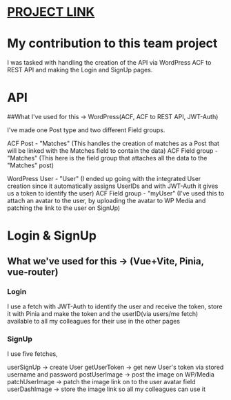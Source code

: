 # [PROJECT LINK](https://geogaming.netlify.app/)

# My contribution to this team project

I was tasked with handling the creation of the API via WordPress ACF to REST API and making the Login and SignUp pages.

# API
##What I've used for this -> WordPress(ACF, ACF to REST API, JWT-Auth)

I've made one Post type and two different Field groups.

ACF Post - "Matches" (This handles the creation of matches as a Post that will be linked with the Matches field to contain the data)
ACF Field group - "Matches" (This here is the field group that attaches all the data to the "Matches" post)

WordPress User - "User" (I ended up going with the integrated User creation since it automatically assigns UserIDs and with JWT-Auth it gives us a token to identify the user)
ACF Field group - "myUser" (I've used this to attach an avatar to the user, by uploading the avatar to WP Media and patching the link to the user on SignUp)

# Login & SignUp
## What we've used for this -> (Vue+Vite, Pinia, vue-router)

### Login 

I use a fetch with JWT-Auth to identify the user and receive the token, store it with Pinia and make the token and the userID(via users/me fetch) available to all my colleagues for their use in the other pages

### SignUp

I use five fetches,

userSignUp -> create User
getUserToken -> get new User's token via stored username and password
postUserImage -> post the image on WP/Media
patchUserImage -> patch the image link on to the user avatar field
userDashImage -> store the image link so all my colleagues can use it
